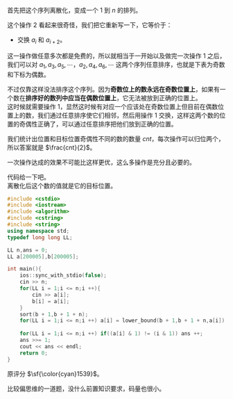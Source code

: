 首先把这个序列离散化，变成一个 $1$ 到 $n$ 的排列。

这个操作 2 看起来很奇怪，我们把它重新写一下，它等价于：  

- 交换 $a_i$ 和 $a_{i+2}$。  

这一操作做任意多次都是免费的，所以就相当于一开始以及做完一次操作 1 之后，我们可以对 $a_1,a_3,a_5,\cdots$，$a_2,a_4,a_6,\cdots$ 这两个序列任意排序，也就是下表为奇数和下标为偶数。  

不过仅靠这样没法排序这个序列。因为**奇数位上的数永远在奇数位置上**，如果有一个数在**排序好的数列中应当在偶数位置上**，它无法被放到正确的位置上。  
这时候就需要操作 1，显然这时候有对应一个应该处在奇数位置上但目前在偶数位置上的数，我们通过任意排序使它们相邻，然后用操作 1 交换，这样这两个数的位置的奇偶性正确了，可以通过任意排序把他们放到正确的位置。  

我们统计出位置和目标位置奇偶性不同的数的数量 $cnt$，每次操作可以归位两个，所以答案就是 $\frac{cnt}{2}$。  

一次操作达成的效果不可能比这样更优，这么多操作是充分且必要的。  

代码给一下吧。  
离散化后这个数的值就是它的目标位置。  

```cpp
#include <cstdio>
#include <iostream>
#include <algorithm>
#include <cstring>
#include <string>
using namespace std;
typedef long long LL;

LL n,ans = 0;
LL a[200005],b[200005];

int main(){
	ios::sync_with_stdio(false);
	cin >> n;
	for(LL i = 1;i <= n;i ++){
		cin >> a[i];
		b[i] = a[i];
	}
	sort(b + 1,b + 1 + n);
	for(LL i = 1;i <= n;i ++) a[i] = lower_bound(b + 1,b + 1 + n,a[i]) - b; // 离散化
	
	for(LL i = 1;i <= n;i ++) if((a[i] & 1) != (i & 1)) ans ++;
	ans >>= 1;
	cout << ans << endl;
	return 0;
}
```

原评分 $\sf{\color{cyan}1539}$。  

比较偏思维的一道题，没什么前置知识要求，码量也很小。